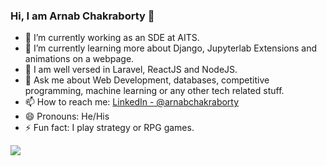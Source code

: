 ### Hi, I am Arnab Chakraborty 👋

- 🔭 I’m currently working as an SDE at AITS.
- 🌱 I’m currently learning more about Django, Jupyterlab Extensions and animations on a webpage.
- 👯 I am well versed in Laravel, ReactJS and NodeJS.
- 💬 Ask me about Web Development, databases, competitive programming, machine learning or any other tech related stuff.
- 📫 How to reach me: [LinkedIn - @arnabchakraborty](https://www.linkedin.com/in/arnabchakraborty/)
- 😄 Pronouns: He/His
- ⚡ Fun fact: I play strategy or RPG games.


<img src="https://github-readme-stats.vercel.app/api?username=arnabchakraborty97&&show_icons=true&title_color=ffffff&icon_color=bb2acf&text_color=daf7dc&bg_color=191919">
